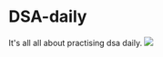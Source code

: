 # DSA-daily
It's all all about practising dsa daily.
![](https://leetcard.jacoblin.cool/sarthakdwivedi081321?ext=contest)
